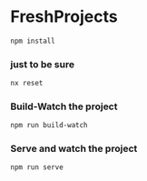 # FreshProjects


```sh
npm install
```

### just to be sure
```sh
nx reset
```

### Build-Watch the project
```sh
npm run build-watch
```

### Serve and watch the project
```sh
npm run serve
```
